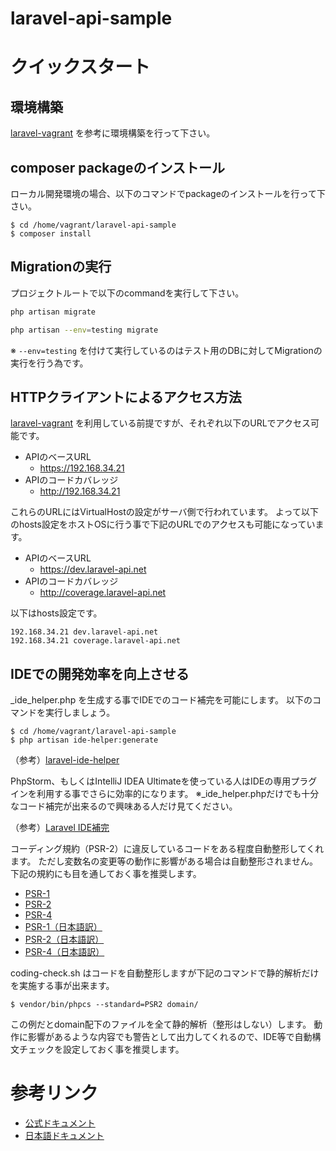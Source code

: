 # laravel-api-sample

# クイックスタート

## 環境構築

[laravel-vagrant](https://github.com/keita-nishimoto/laravel-vagrant) を参考に環境構築を行って下さい。

## composer packageのインストール

ローカル開発環境の場合、以下のコマンドでpackageのインストールを行って下さい。

```
$ cd /home/vagrant/laravel-api-sample
$ composer install
```

## Migrationの実行

プロジェクトルートで以下のcommandを実行して下さい。

```bash
php artisan migrate
```

```bash
php artisan --env=testing migrate
```

※ `--env=testing` を付けて実行しているのはテスト用のDBに対してMigrationの実行を行う為です。

## HTTPクライアントによるアクセス方法

[laravel-vagrant](https://github.com/keita-nishimoto/laravel-vagrant) を利用している前提ですが、それぞれ以下のURLでアクセス可能です。

- APIのベースURL
    - https://192.168.34.21
- APIのコードカバレッジ
    - http://192.168.34.21

これらのURLにはVirtualHostの設定がサーバ側で行われています。
よって以下のhosts設定をホストOSに行う事で下記のURLでのアクセスも可能になっています。

- APIのベースURL
    - https://dev.laravel-api.net
- APIのコードカバレッジ
    - http://coverage.laravel-api.net

以下はhosts設定です。

```
192.168.34.21 dev.laravel-api.net
192.168.34.21 coverage.laravel-api.net
```

## IDEでの開発効率を向上させる

_ide_helper.php を生成する事でIDEでのコード補完を可能にします。
以下のコマンドを実行しましょう。

```
$ cd /home/vagrant/laravel-api-sample
$ php artisan ide-helper:generate
```

（参考）[laravel-ide-helper](https://github.com/barryvdh/laravel-ide-helper)


PhpStorm、もしくはIntelliJ IDEA Ultimateを使っている人はIDEの専用プラグインを利用する事でさらに効率的になります。
※_ide_helper.phpだけでも十分なコード補完が出来るので興味ある人だけ見てください。

（参考）[Laravel IDE補完](http://blog.comnect.jp.net/blog/119)

コーディング規約（PSR-2）に違反しているコードをある程度自動整形してくれます。
ただし変数名の変更等の動作に影響がある場合は自動整形されません。
下記の規約にも目を通しておく事を推奨します。

- [PSR-1](http://www.php-fig.org/psr/psr-1/)
- [PSR-2](http://www.php-fig.org/psr/psr-2/)
- [PSR-4](http://www.php-fig.org/psr/psr-4/)
- [PSR-1（日本語訳）](http://www.infiniteloop.co.jp/docs/psr/psr-1-basic-coding-standard.html)
- [PSR-2（日本語訳）](http://www.infiniteloop.co.jp/docs/psr/psr-2-coding-style-guide.html)
- [PSR-4（日本語訳）](http://qiita.com/inouet/items/0208237629496070bbd4)

coding-check.sh はコードを自動整形しますが下記のコマンドで静的解析だけを実施する事が出来ます。

```
$ vendor/bin/phpcs --standard=PSR2 domain/
```

この例だとdomain配下のファイルを全て静的解析（整形はしない）します。
動作に影響があるような内容でも警告として出力してくれるので、IDE等で自動構文チェックを設定しておく事を推奨します。

# 参考リンク

- [公式ドキュメント](https://laravel.com/docs/5.3)
- [日本語ドキュメント](https://readouble.com/laravel/5.3/ja/)
